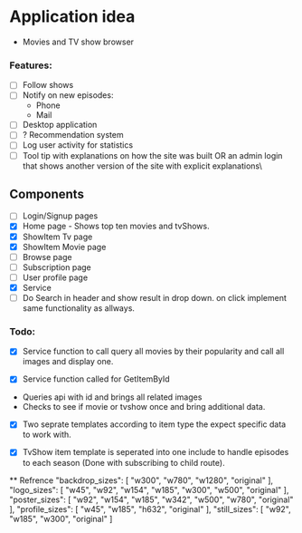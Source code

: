# Application idea

* Movies and TV show browser

### Features:
* [ ] Follow shows
* [ ]  Notify on new episodes: 
	* Phone
	* Mail
* [ ]  Desktop application
* [ ] ? Recommendation system
* [ ] Log user activity for statistics
* [ ] Tool tip with explanations on how the site was built 
		OR an admin login that shows another version of the site with explicit explanations\

## Components
* [ ] Login/Signup pages
* [x] Home page - Shows top ten movies and tvShows.
* [x] ShowItem Tv page
* [x] ShowItem Movie page
* [ ] Browse page
* [ ] Subscription page
* [ ] User profile page
* [x] Service
* [ ] Do Search in header and show result in drop down. on click implement same functionality as allways.

### Todo:
* [x] Service function to call query all movies by their popularity and call all images and display one.

* [x] Service function called for GetItemById
* Queries api with id and brings all related images
* Checks to see if movie or tvshow once and bring additional data.

* [x] Two seprate templates according to item type the expect specific data to work with.
* [x] TvShow item template is seperated into one include to handle episodes to each season (Done with subscribing to child route).



** Refrence
"backdrop_sizes": [
  "w300",
  "w780",
  "w1280",
  "original"
],
"logo_sizes": [
  "w45",
  "w92",
  "w154",
  "w185",
  "w300",
  "w500",
  "original"
],
"poster_sizes": [
  "w92",
  "w154",
  "w185",
  "w342",
  "w500",
  "w780",
  "original"
],
"profile_sizes": [
  "w45",
  "w185",
  "h632",
  "original"
],
"still_sizes": [
  "w92",
  "w185",
  "w300",
  "original"
]